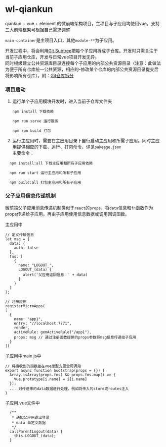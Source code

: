 # wl-qiankun
qiankun + vue + element 的微前端架构项目，主项目与子应用均使用vue。支持三大前端框架可根据自己需求调整    

`main-container`是主项目入口，其他`module-**`为子应用。

开发过程中，将会利用[Git Subtree](https://segmentfault.com/a/1190000012002151?utm_source=tag-newest)把每个子应用拆成子仓库。开发时只需关注于当前子应用仓库，开发与日常vue项目开发无异。   
同时根级建立公共资源库目录连接每个子应用的内部公共资源目录（注意：此做法为便于所有仓库统一公共资源，相应的-修改某个仓库的内部公共资源目录提交后将影响所有仓库）。附：[Git仓库拆分](https://www.jianshu.com/p/3f5365e5cd6c)

### 项目启动

  1. 运行单个子应用模块开发时，进入当前子仓库文件夹   
     ``` 
     npm install 下载依赖

     npm run serve 运行服务

     npm run build 打包
     ``` 

  2. 运行主应用时，需要在主应用目录下自行启动主应用和所需子应用。同时主应用提供相应的下载、运行、打包命令，详见`pakeage.json`   
  主要命令：
  ```
    npm install:all 下载主应用和所有子应用依赖

    npm run start 运行主应用和所有子应用

    npm build:all 打包主应用和所有子应用

  ```

### 父子应用信息传递机制

  微前端父子应用消息传递机制类似于`react`的`props`，将`data`信息和`fn`函数作为props传递给子应用。再由子应用使用信息数据或调用回调函数。

  主应用中
  ``` 
  // 定义传输信息
  let msg = {
    data: {
      auth: false
    },
    fns: [
      {
        name: "LOGOUT_",
        LOGOUT_(data) {
          alert('父应用返回信息：' + data)
        }
      }
    ]
  };

  // 注册应用
  registerMicroApps(
  [
    {
      name: "app1",
      entry: "//localhost:7771",
      render,
      activeRule: genActiveRule("/app1"),
      props: msg // 通过注册函数提供的props参数将msg信息传递给子应用
    }
  ])
  ```
  子应用中main.js中
  ```
  // 将接收到的函数挂在vue原型方便全局调用
  export async function bootstrap(props = {}) {
    Array.isArray(props.fns) && props.fns.map(i => {
      Vue.prototype[i.name] = i[i.name]
    });
    ... 对传进来的data数据进行处理，例如将传入的store或routes注入
  }
  ```
  子应用.vue文件中
  ```
    /**
     * 通知父应用退出登录
     * data 自定义数据
     */
    callParentLogout(data) {
      this.LOGOUT_(data);
    }
  ```